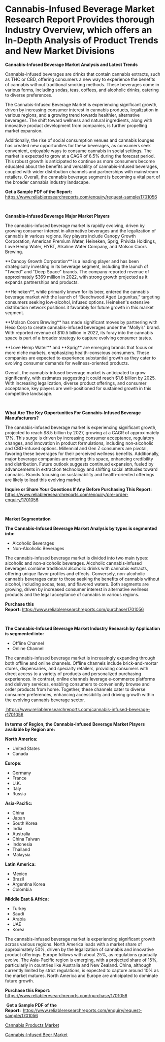 <p><h1>Cannabis-Infused Beverage Market Research Report Provides thorough Industry Overview, which offers an In-Depth Analysis of Product Trends and New Market Divisions</h1></p><p><strong>Cannabis-Infused Beverage Market Analysis and Latest Trends</strong></p>
<p><p>Cannabis-infused beverages are drinks that contain cannabis extracts, such as THC or CBD, offering consumers a new way to experience the benefits of cannabis without traditional smoking methods. These beverages come in various forms, including sodas, teas, coffees, and alcoholic drinks, catering to diverse preferences. </p><p>The Cannabis-Infused Beverage Market is experiencing significant growth, driven by increasing consumer interest in cannabis products, legalization in various regions, and a growing trend towards healthier, alternative beverages. The shift toward wellness and natural ingredients, along with innovative product development from companies, is further propelling market expansion. </p><p>Additionally, the rise of social consumption venues and cannabis lounges has created new opportunities for these beverages, as consumers seek convenient, enjoyable ways to consume cannabis in social settings. The market is expected to grow at a CAGR of 6.5% during the forecast period. This robust growth is anticipated to continue as more consumers become educated about the benefits and versatility of cannabis-infused beverages, coupled with wider distribution channels and partnerships with mainstream retailers. Overall, the cannabis beverage segment is becoming a vital part of the broader cannabis industry landscape.</p></p>
<p><strong>Get a Sample PDF of the Report:&nbsp;</strong> <a href="https://www.reliableresearchreports.com/enquiry/request-sample/1701056?utm_campaign=31&utm_medium=2&utm_source=Github&utm_content=ia&utm_term=09012025&utm_id=cannabis-infused-beverage">https://www.reliableresearchreports.com/enquiry/request-sample/1701056</a></p>
<p>&nbsp;</p>
<p><strong>Cannabis-Infused Beverage Major Market Players</strong></p>
<p><p>The cannabis-infused beverage market is rapidly evolving, driven by growing consumer interest in alternative beverages and the legalization of cannabis in various regions. Key players include Canopy Growth Corporation, American Premium Water, Heineken, Sprig, Phivida Holdings, Love Hemp Water, HYBT, Alkaline Water Company, and Molson Coors Brewing.</p><p>**Canopy Growth Corporation** is a leading player and has been strategically investing in its beverage segment, including the launch of "Tweed" and "Deep Space" brands. The company reported revenue of approximately $369 million in 2022, with strong growth projected as it expands partnerships and products.</p><p>**Heineken**, while primarily known for its beer, entered the cannabis beverage market with the launch of “Beechwood Aged Lagunitas,” targeting consumers seeking low-alcohol, infused options. Heineken's extensive distribution network positions it favorably for future growth in this market segment.</p><p>**Molson Coors Brewing** has made significant moves by partnering with Hexo Corp to create cannabis-infused beverages under the "Molly’s" brand. With reported revenue of $10.5 billion in 2022, its foray into the cannabis space is part of a broader strategy to capture evolving consumer tastes.</p><p>**Love Hemp Water** and **Sprig** are emerging brands that focus on more niche markets, emphasizing health-conscious consumers. These companies are expected to experience substantial growth as they cater to evolving consumer demands for wellness-oriented products.</p><p>Overall, the cannabis-infused beverage market is anticipated to grow significantly, with estimates suggesting it could reach $1.6 billion by 2025. With increasing legalization, diverse product offerings, and consumer acceptance, key players are well-positioned for sustained growth in this competitive landscape.</p></p>
<p>&nbsp;</p>
<p><strong>What Are The Key Opportunities For Cannabis-Infused Beverage Manufacturers?</strong></p>
<p><p>The cannabis-infused beverage market is experiencing significant growth, projected to reach $8.5 billion by 2027, growing at a CAGR of approximately 17%. This surge is driven by increasing consumer acceptance, regulatory changes, and innovation in product formulations, including non-alcoholic and CBD-infused options. Millennial and Gen Z consumers are pivotal, favoring these beverages for their perceived wellness benefits. Additionally, major beverage companies are entering this space, enhancing credibility and distribution. Future outlook suggests continued expansion, fueled by advancements in extraction technology and shifting social attitudes toward cannabis. Brands focusing on sustainability and health-oriented offerings are likely to lead this evolving market.</p></p>
<p><strong>Inquire or Share Your Questions If Any Before Purchasing This Report:</strong> <a href="https://www.reliableresearchreports.com/enquiry/pre-order-enquiry/1701056?utm_campaign=31&utm_medium=2&utm_source=Github&utm_content=ia&utm_term=09012025&utm_id=cannabis-infused-beverage">https://www.reliableresearchreports.com/enquiry/pre-order-enquiry/1701056</a></p>
<p>&nbsp;</p>
<p><strong>Market Segmentation</strong></p>
<p><strong>The Cannabis-Infused Beverage Market Analysis by types is segmented into:</strong></p>
<p><ul><li>Alcoholic Beverages</li><li>Non-Alcoholic Beverages</li></ul></p>
<p><p>The cannabis-infused beverage market is divided into two main types: alcoholic and non-alcoholic beverages. Alcoholic cannabis-infused beverages combine traditional alcoholic drinks with cannabis extracts, offering unique flavor profiles and effects. Conversely, non-alcoholic cannabis beverages cater to those seeking the benefits of cannabis without alcohol, including sodas, teas, and flavored waters. Both segments are growing, driven by increased consumer interest in alternative wellness products and the legal acceptance of cannabis in various regions.</p></p>
<p><strong>Purchase this Report:&nbsp;</strong><a href="https://www.reliableresearchreports.com/purchase/1701056?utm_campaign=31&utm_medium=2&utm_source=Github&utm_content=ia&utm_term=09012025&utm_id=cannabis-infused-beverage">https://www.reliableresearchreports.com/purchase/1701056</a></p>
<p>&nbsp;</p>
<p><strong>The Cannabis-Infused Beverage Market Industry Research by Application is segmented into:</strong></p>
<p><ul><li>Offline Channel</li><li>Online Channel</li></ul></p>
<p><p>The cannabis-infused beverage market is increasingly expanding through both offline and online channels. Offline channels include brick-and-mortar stores, dispensaries, and specialty retailers, providing consumers with direct access to a variety of products and personalized purchasing experiences. In contrast, online channels leverage e-commerce platforms and delivery services, enabling consumers to conveniently browse and order products from home. Together, these channels cater to diverse consumer preferences, enhancing accessibility and driving growth within the evolving cannabis beverage sector.</p></p>
<p><a href="https://www.reliableresearchreports.com/cannabis-infused-beverage-r1701056?utm_campaign=31&utm_medium=2&utm_source=Github&utm_content=ia&utm_term=09012025&utm_id=cannabis-infused-beverage">&nbsp;https://www.reliableresearchreports.com/cannabis-infused-beverage-r1701056</a></p>
<p><strong>In terms of Region, the Cannabis-Infused Beverage Market Players available by Region are:</strong></p>
<p>
    <p> <strong> North America: </strong>
        <ul>
            <li>United States</li>
            <li>Canada</li>
        </ul>
        </p> 
    <p> <strong> Europe: </strong>
        <ul>
            <li>Germany</li>
            <li>France</li>
            <li>U.K.</li>
            <li>Italy</li>
            <li>Russia</li>
        </ul>
        </p> 
    <p> <strong> Asia-Pacific: </strong>
        <ul>
            <li>China</li>
            <li>Japan</li>
            <li>South Korea</li>
            <li>India</li>
            <li>Australia</li>
            <li>China Taiwan</li>
            <li>Indonesia</li>
            <li>Thailand</li>
            <li>Malaysia</li>
        </ul>
        </p> 
    <p> <strong> Latin America: </strong>
        <ul>
            <li>Mexico</li>
            <li>Brazil</li>
            <li>Argentina Korea</li>
            <li>Colombia</li>
        </ul>
        </p> 
    <p> <strong> Middle East & Africa: </strong>
        <ul>
            <li>Turkey</li>
            <li>Saudi</li>
            <li>Arabia</li>
            <li>UAE</li>
            <li>Korea</li>
        </ul>
    </p>
    </p>
<p><p>The cannabis-infused beverage market is experiencing significant growth across various regions. North America leads with a market share of approximately 50%, driven by the legalization of cannabis and innovative product offerings. Europe follows with about 25%, as regulations gradually evolve. The Asia-Pacific region is emerging, with a projected share of 15%, particularly in countries like Australia and New Zealand. China, although currently limited by strict regulations, is expected to capture around 10% as the market matures. North America and Europe are anticipated to dominate future growth.</p></p>
<p><strong>Purchase this Report: </strong><a href="https://www.reliableresearchreports.com/purchase/1701056?utm_campaign=31&utm_medium=2&utm_source=Github&utm_content=ia&utm_term=09012025&utm_id=cannabis-infused-beverage">https://www.reliableresearchreports.com/purchase/1701056</a></p>
<p>&nbsp;<strong>Get a Sample PDF of the Report:&nbsp;&nbsp;</strong><a href="https://www.reliableresearchreports.com/enquiry/request-sample/1701056?utm_campaign=31&utm_medium=2&utm_source=Github&utm_content=ia&utm_term=09012025&utm_id=cannabis-infused-beverage">https://www.reliableresearchreports.com/enquiry/request-sample/1701056</a></p>
<p><strong></strong></p>
<p><p><a href="https://github.com/juniordelafrance/Market-Research-Report-List-5/blob/main/cannabis-products-market.md?utm_campaign=31&utm_medium=2&utm_source=Github&utm_content=ia&utm_term=09012025&utm_id=cannabis-infused-beverage">Cannabis Products Market</a></p><p><a href="https://github.com/bogganbillie6969/Market-Research-Report-List-1/blob/main/cannabis-infused-beer-market.md?utm_campaign=31&utm_medium=2&utm_source=Github&utm_content=ia&utm_term=09012025&utm_id=cannabis-infused-beverage">Cannabis-Infused Beer Market</a></p></p>
